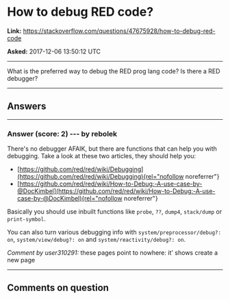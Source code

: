 # How to debug RED code?

**Link:**
<https://stackoverflow.com/questions/47675928/how-to-debug-red-code>

**Asked:** 2017-12-06 13:50:12 UTC

------------------------------------------------------------------------

What is the preferred way to debug the RED prog lang code? Is there a
RED debugger?

------------------------------------------------------------------------

## Answers

------------------------------------------------------------------------

### Answer (score: 2) --- by rebolek

There\'s no debugger AFAIK, but there are functions that can help you
with debugging. Take a look at these two articles, they should help you:

-   [https://github.com/red/red/wiki/Debugging](https://github.com/red/red/wiki/Debugging){rel="nofollow noreferrer"}
-   [https://github.com/red/red/wiki/How-to-Debug:-A-use-case-by-@DocKimbel](https://github.com/red/red/wiki/How-to-Debug:-A-use-case-by-@DocKimbel){rel="nofollow noreferrer"}

Basically you should use inbuilt functions like `probe`, `??`, `dump4`,
`stack/dump` or `print-symbol`.

You can also turn various debugging info with
`system/preprocessor/debug?: on`, `system/view/debug?: on` and
`system/reactivity/debug?: on`.

*Comment by user310291:* these pages point to nowhere: it\' shows create
a new page

------------------------------------------------------------------------

## Comments on question
